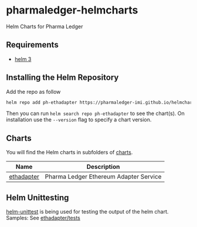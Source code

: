 # pharmaledger-helmcharts

Helm Charts for Pharma Ledger

## Requirements

- [helm 3](https://helm.sh/docs/intro/install/)

## Installing the Helm Repository

Add the repo as follow

```bash
helm repo add ph-ethadapter https://pharmaledger-imi.github.io/helmchart-ethadapter
```

Then you can run `helm search repo ph-ethadapter` to see the chart(s). On installation use the `--version` flag to specify a chart version.

## Charts

You will find the Helm charts in subfolders of [charts](charts).

| Name | Description |
| ---- | ------ |
| [ethadapter](charts/ethadapter/README.md) | Pharma Ledger Ethereum Adapter Service |

## Helm Unittesting

[helm-unittest](https://github.com/quintush/helm-unittest) is being used for testing the output of the helm chart.
Samples: See [ethadapter/tests](./charts/ethadapter/tests)
